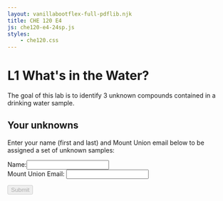 ```yaml
---
layout: vanillabootflex-full-pdflib.njk
title: CHE 120 E4
js: che120-e4-24sp.js
styles:
    - che120.css
---
```


# L1 What's in the Water?

The goal of this lab is to identify 3 unknown compounds contained in a drinking water sample. 


<div markdown=1>

## Your unknowns

Enter your name (first and last) and Mount Union email below to be assigned a set of unknown samples:

<form class="form" id="120-water-24sp">
<div>
<div class="form-group">
<label for="nameInput">Name:</label><input id="nameInput" name="nameInput" class="form-control"></input>
</div>

<div class="form-group">
    <label for="emailInput">Mount Union Email:</label>
    <input type="email" id="emailInput" name="emailInput" class="form-control"></input>
</div>

<button type="submit" id="submitName" disabled class="btn btn-primary">Submit</button>
</form>

</div>

<div style="display:none;" id="assignedUnknowns">
<p>
You are assigned to analyze the IR and NMR spectra for water samples with sample ID numbers: <span id="unknown1"></span> and  <span id="unknown2"></span>. During lab, you will collect the IR and NMR spectra for the sample contained in Vial <span id="unknown3"></span>.
</p>

<p>Click the button to download the spectra of the first two unknowns. 
</p>
<button onclick="copyPages()" class="btn btn-primary">Download Spectra</button>
<p>
<b>
Remember to print out your spectra and bring them to lab.
</b>
</p>
<p>
<b>Save the pdf file so you can copy and paste (or screenshot) the spectra into your lab report.</b>
</p>
</div>

<div style="display:none;" id="email-not-found" markdown="1">
Sorry, your email address was not found in the class list - check whether you typed your email address correctly. If your email address is correct, <a href="mailto: dwyerry@mountunion.edu">email Dr. Dwyer</a>.
</div>


<script src="https://cdnjs.cloudflare.com/ajax/libs/seedrandom/3.0.5/seedrandom.min.js">
</script>
